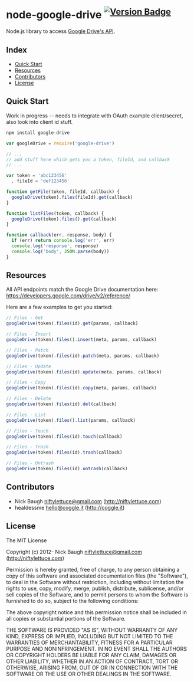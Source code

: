 
# node-google-drive <sup>[![Version Badge](http://vb.teelaun.ch/niftylettuce/node-google-drive.svg)](https://npmjs.org/package/google-drive)</sup>

Node.js library to access [Google Drive's API](https://developers.google.com/drive/v2/reference/).


## Index

* [Quick Start](#quick-start)
* [Resources](#resources)
* [Contributors](#contributors)
* [License](#license)


## Quick Start

Work in progress -- needs to integrate with OAuth example client/secret, also look into client id stuff.

```bash
npm install google-drive
```

```js
var googleDrive = require('google-drive')

// ...
// add stuff here which gets you a token, fileId, and callback
// ...

var token = 'abc123456'
  , fileId = 'def123456'

function getFile(token, fileId, callback) {
  googleDrive(token).files(fileId).get(callback)
}

function listFiles(token, callback) {
  googleDrive(token).files().get(callback)
}

function callback(err, response, body) {
  if (err) return console.log('err', err)
  console.log('response', response)
  console.log('body', JSON.parse(body))
}
```


## Resources

All API endpoints match the Google Drive documentation here:
<https://developers.google.com/drive/v2/reference/>

Here are a few examples to get you started:

```js
// Files - Get
googleDrive(token).files(id).get(params, callback)

// Files - Insert
googleDrive(token).files().insert(meta, params, callback)

// Files - Patch
googleDrive(token).files(id).patch(meta, params, callback)

// Files - Update
googleDrive(token).files(id).update(meta, params, callback)

// Files - Copy
googleDrive(token).files(id).copy(meta, params, callback)

// Files - Delete
googleDrive(token).files(id).del(callback)

// Files - List
googleDrive(token).files().list(params, callback)

// Files - Touch
googleDrive(token).files(id).touch(callback)

// Files - Trash
googleDrive(token).files(id).trash(callback)

// Files - Untrash
googleDrive(token).files(id).untrash(callback)
```


## Contributors

* Nick Baugh <niftylettuce@gmail.com> (http://niftylettuce.com)
* healdessme <hello@coggle.it> (http://coggle.it)


## License

The MIT License

Copyright (c) 2012- Nick Baugh <niftylettuce@gmail.com> (http://niftylettuce.com)

Permission is hereby granted, free of charge, to any person obtaining a copy
of this software and associated documentation files (the "Software"), to deal
in the Software without restriction, including without limitation the rights
to use, copy, modify, merge, publish, distribute, sublicense, and/or sell
copies of the Software, and to permit persons to whom the Software is
furnished to do so, subject to the following conditions:

The above copyright notice and this permission notice shall be included in
all copies or substantial portions of the Software.

THE SOFTWARE IS PROVIDED "AS IS", WITHOUT WARRANTY OF ANY KIND, EXPRESS OR
IMPLIED, INCLUDING BUT NOT LIMITED TO THE WARRANTIES OF MERCHANTABILITY,
FITNESS FOR A PARTICULAR PURPOSE AND NONINFRINGEMENT. IN NO EVENT SHALL THE
AUTHORS OR COPYRIGHT HOLDERS BE LIABLE FOR ANY CLAIM, DAMAGES OR OTHER
LIABILITY, WHETHER IN AN ACTION OF CONTRACT, TORT OR OTHERWISE, ARISING FROM,
OUT OF OR IN CONNECTION WITH THE SOFTWARE OR THE USE OR OTHER DEALINGS IN
THE SOFTWARE.

